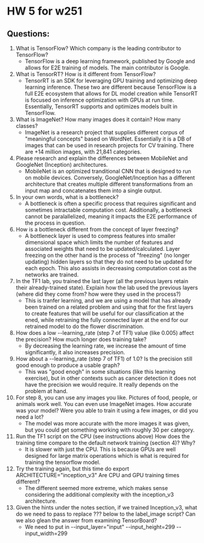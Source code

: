 # HW 5 for w251

## Questions:

1. What is TensorFlow? Which company is the leading contributor to TensorFlow?
    - TensorFlow is a deep learning framework, published by Google and allows for E2E training of models. The main contributor is Google.
2. What is TensorRT? How is it different from TensorFlow?
    - TensorRT is an SDK for leveraging GPU training and optimizing deep learning inference. These two are different because TensorFlow is a full E2E ecosystem that allows for DL model creation while TensorRT is focused on inference optimization with GPUs at run time. Essentially, TensorRT supports and optimizes models built in TensorFlow.
3. What is ImageNet? How many images does it contain? How many classes?
    - ImageNet is a research project that supplies different corpus of "meaningful concepts" based on WordNet. Essentially it is a DB of images that can be used in research projects for CV training. There are +14 million images, with 21,841 categories.
4. Please research and explain the differences between MobileNet and GoogleNet (Inception) architectures.
    - MobileNet is an optimized tranditional CNN that is designed to run on mobile devices. Conversely, GoogleNet/Inception has a different architecture that creates multiple different transformations from an input map and concatenates them into a single output.
5. In your own words, what is a bottleneck?
    - A bottleneck is often a specific process that requires significant and sometimes intractable computation cost. Additionally, a bottleneck cannot be paralallelized, meaning it impacts the E2E performance of the process in question.
6. How is a bottleneck different from the concept of layer freezing?
    - A bottleneck layer is used to compress features into smaller dimensional space which limits the number of features and associated weights that need to be updated/calculated. Layer freezing on the other hand is the process of "freezing" (no longer updating) hidden layers so that they do not need to be updated for each epoch. This also assists in decreasing computation cost as the networks are trained.
7. In the TF1 lab, you trained the last layer (all the previous layers retain their already-trained state). Explain how the lab used the previous layers (where did they come from? how were they used in the process?)
    - This is tranfer learning, and we are using a model that has already been trained on a related problem and using that for the first layers to create features that will be useful for our classification at the ened, while retraining the fully connected layer at the end for our retrained model to do the flower discrimination.
8. How does a low --learning_rate (step 7 of TF1) value (like 0.005) affect the precision? How much longer does training take?
    - By decreasing the learning rate, we increase the amount of time significantly, it also increases precision.
9. How about a --learning_rate (step 7 of TF1) of 1.0? Is the precision still good enough to produce a usable graph?
    - This was "good enogh" in some situations (like this learning exercise), but in other contexts such as cancer detection it does not have the precision we would require. It really depends on the problem at hand.
10. For step 8, you can use any images you like. Pictures of food, people, or animals work well. You can even use ImageNet images. How accurate was your model? Were you able to train it using a few images, or did you need a lot?
    - The model was more accurate with the more images it was given, but you could get something working with roughly 30 per category.
11. Run the TF1 script on the CPU (see instructions above) How does the training time compare to the default network training (section 4)? Why?
    - It is slower with just the CPU. This is because GPUs are well designed for large matrix operations which is what is required for training the tensorflow model.
12. Try the training again, but this time do export ARCHITECTURE="inception_v3" Are CPU and GPU training times different?
    - The different seemed more extreme, which makes sense considering the additional complexity with the inception_v3 architecture.
13. Given the hints under the notes section, if we trained Inception_v3, what do we need to pass to replace ??? below to the label_image script? Can we also glean the answer from examining TensorBoard?
    - We need to put in --input_layer="input" --input_height=299 --input_width=299



